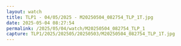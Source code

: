 ```yaml
---
layout: watch
title: TLP1 - 04/05/2025 - M20250504_082754_TLP_1T.jpg
date: 2025-05-04 08:27:54
permalink: /2025/05/04/watch/M20250504_082754_TLP_1
capture: TLP1/2025/202505/20250503/M20250504_082754_TLP_1T.jpg
---
```

